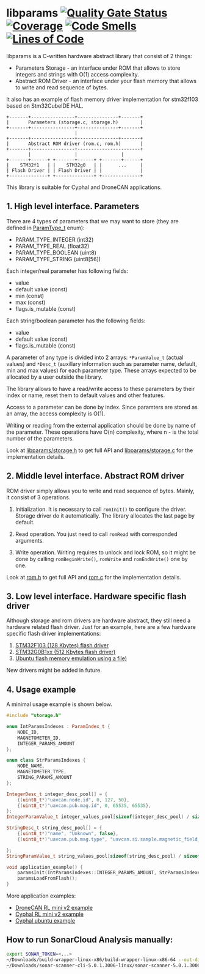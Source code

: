 # libparams [![Quality Gate Status](https://sonarcloud.io/api/project_badges/measure?project=PonomarevDA_libparams&metric=alert_status)](https://sonarcloud.io/summary/new_code?id=PonomarevDA_libparams) [![Coverage](https://sonarcloud.io/api/project_badges/measure?project=PonomarevDA_libparams&metric=coverage)](https://sonarcloud.io/summary/new_code?id=PonomarevDA_libparams) [![Code Smells](https://sonarcloud.io/api/project_badges/measure?project=PonomarevDA_libparams&metric=code_smells)](https://sonarcloud.io/summary/new_code?id=PonomarevDA_libparams) [![Lines of Code](https://sonarcloud.io/api/project_badges/measure?project=PonomarevDA_libparams&metric=ncloc)](https://sonarcloud.io/summary/new_code?id=PonomarevDA_libparams)

libparams is a C-written hardware abstract library that consist of 2 things:

- Parameters Storage - an interface under ROM that allows to store integers and strings with O(1) access complexity.
- Abstract ROM Driver - an interface under your flash memory that allows to write and read sequence of bytes.

It also has an example of flash memory driver implementation for stm32f103 based on Stm32CubeIDE HAL.

```
+-------+----------------+---------------+-------+
|       Parameters (storage.c, storage.h)        |
+-------+----------------+---------------+-------+
                         |
+-------+----------------+---------------+-------+
|       Abstract ROM driver (rom.c, rom.h)       |
+-------+----------------+-----------------------+
        |                |                |
+-------+------+ +-------+------+ +-------+------+
|    STM32f1   | |    STM32g0   | |      ...     |
| Flash Driver | | Flash Driver | |              |
+--------------+ +--------------+ +--------------+
```

This library is suitable for Cyphal and DroneCAN applications.

## 1. High level interface. Parameters

There are 4 types of parameters that we may want to store (they are defined in [ParamType_t](https://github.com/PonomarevDA/libparams/blob/585dd09fdd3267675acdf890978c1a266b38c39a/libparams/storage.h#L29) enum):
- PARAM_TYPE_INTEGER (int32)
- PARAM_TYPE_REAL (float32)
- PARAM_TYPE_BOOLEAN (uint8)
- PARAM_TYPE_STRING (uint8[56])

Each integer/real parameter has following fields:
- value
- default value (const)
- min (const)
- max (const)
- flags.is_mutable (const)

Each string/boolean parameter has the following fields:
- value
- default value (const)
- flags.is_mutable (const)

A parameter of any type is divided into 2 arrays: `*ParamValue_t` (actual values) and `*Desc_t` (auxillary information such as parameter name, default, min and max values) for each parameter type. These arrays expected to be allocated by a user outside the library.

The library allows to have a read/write access to these parameters by their index or name, reset them to default values and other features.

Access to a parameter can be done by index. Since paramters are stored as an array, the access complexity is O(1).

Writing or reading from the external application should be done by name of the parameter. These operations have O(n) complexity, where n - is the total number of the parameters.

Look at [libparams/storage.h](libparams/storage.h) to get full API and [libparams/storage.c](libparams/storage.c) for the implementation details.

## 2. Middle level interface. Abstract ROM driver

ROM driver simply allows you to write and read sequence of bytes. Mainly, it consist of 3 operations.

1. Initialization. It is necessary to call `romInit()` to configure the driver. Storage driver do it automatically. The library allocates the last page by default.

2. Read operation. You just need to call `romRead` with corresponded arguments.

3. Write operation. Writing requires to unlock and lock ROM, so it might be done by calling `romBeginWrite()`, `romWrite` and `romEndWrite()` one by one.

Look at [rom.h](rom.h) to get full API and [rom.c](rom.c) for the implementation details.

## 3. Low level interface. Hardware specific flash driver

Although storage and rom drivers are hardware abstract, they still need a hardware related flash driver. Just for an example, here are a few hardware specific flash driver implementations:

1. [STM32F103 (128 Kbytes) flash driver](platform_specific/stm32f103)
2. [STM32G0B1xx (512 Kbytes flash driver)](platform_specific/stm32g0b1)
3. [Ubuntu flash memory emulation using a file)](platform_specific/ubuntu/)

New drivers might be added in future.

## 4. Usage example

A minimal usage example is shown below.

```c++
#include "storage.h"

enum IntParamsIndexes : ParamIndex_t {
    NODE_ID,
    MAGNETOMETER_ID,
    INTEGER_PARAMS_AMOUNT
};

enum class StrParamsIndexes {
    NODE_NAME,
    MAGNETOMETER_TYPE,
    STRING_PARAMS_AMOUNT
};

IntegerDesc_t integer_desc_pool[] = {
    {(uint8_t*)"uavcan.node.id", 0, 127, 50},
    {(uint8_t*)"uavcan.pub.mag.id", 0, 65535, 65535},
};
IntegerParamValue_t integer_values_pool[sizeof(integer_desc_pool) / sizeof(IntegerDesc_t)];

StringDesc_t string_desc_pool[] = {
    {(uint8_t*)"name", "Unknown", false},
    {(uint8_t*)"uavcan.pub.mag.type", "uavcan.si.sample.magnetic_field_strength.Vector3", true},

};
StringParamValue_t string_values_pool[sizeof(string_desc_pool) / sizeof(StringDesc_t)];

void application_example() {
    paramsInit(IntParamsIndexes::INTEGER_PARAMS_AMOUNT, StrParamsIndexes::STRING_PARAMS_AMOUNT);
    paramsLoadFromFlash();
}
```

More application examples:

- [DroneCAN RL mini v2 example](https://github.com/RaccoonlabDev/mini_v2_node/tree/main/Src/dronecan_application)
- [Cyphal RL mini v2 example](https://github.com/RaccoonlabDev/mini_v2_node/tree/main/Src/cyphal_application)
- [Cyphal ubuntu example](https://github.com/RaccoonlabDev/libcanard_cyphal_application)

## How to run SonarCloud Analysis manually:

```bash
export SONAR_TOKEN=<...>
~/Downloads/build-wrapper-linux-x86/build-wrapper-linux-x86-64 --out-dir bw-output make coverage
~/Downloads/sonar-scanner-cli-5.0.1.3006-linux/sonar-scanner-5.0.1.3006-linux/bin/sonar-scanner
```